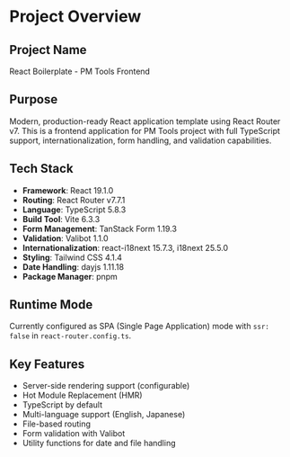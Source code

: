 # Project Overview

## Project Name

React Boilerplate - PM Tools Frontend

## Purpose

Modern, production-ready React application template using React Router v7. This is a frontend application for PM Tools project with full TypeScript support, internationalization, form handling, and validation capabilities.

## Tech Stack

- **Framework**: React 19.1.0
- **Routing**: React Router v7.7.1
- **Language**: TypeScript 5.8.3
- **Build Tool**: Vite 6.3.3
- **Form Management**: TanStack Form 1.19.3
- **Validation**: Valibot 1.1.0
- **Internationalization**: react-i18next 15.7.3, i18next 25.5.0
- **Styling**: Tailwind CSS 4.1.4
- **Date Handling**: dayjs 1.11.18
- **Package Manager**: pnpm

## Runtime Mode

Currently configured as SPA (Single Page Application) mode with `ssr: false` in `react-router.config.ts`.

## Key Features

- Server-side rendering support (configurable)
- Hot Module Replacement (HMR)
- TypeScript by default
- Multi-language support (English, Japanese)
- File-based routing
- Form validation with Valibot
- Utility functions for date and file handling
